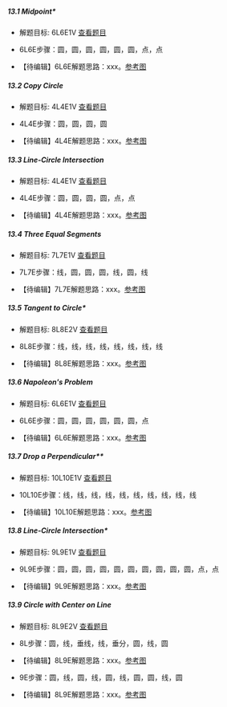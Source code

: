 ##### 13.1 Midpoint*
- 解题目标: 6L6E1V [查看题目](images/level/c_midpoint.png) 
+ 6L6E步骤：圆，圆，圆，圆，圆，圆，点，点
- 【待编辑】6L6E解题思路：xxx。[参考图](images/solved/13.1.6L6E.png)


##### 13.2 Copy Circle
- 解题目标: 4L4E1V [查看题目](images/level/c_translate_circle.png) 
+ 4L4E步骤：圆，圆，圆，圆
- 【待编辑】4L4E解题思路：xxx。[参考图](images/solved/13.2.4L4E.png)


##### 13.3 Line-Circle Intersection
- 解题目标: 4L4E1V [查看题目](images/level/c_intersect_c_l.png) 
+ 4L4E步骤：圆，圆，圆，圆，点，点
- 【待编辑】4L4E解题思路：xxx。[参考图](images/solved/13.3.4L4E.png)


##### 13.4 Three Equal Segments
- 解题目标: 7L7E1V [查看题目](images/level/equal_segments3.png) 
+ 7L7E步骤：线，圆，圆，圆，线，圆，线
- 【待编辑】7L7E解题思路：xxx。[参考图](images/solved/13.4.7L7E.png)


##### 13.5 Tangent to Circle*
- 解题目标: 8L8E2V [查看题目](images/level/l_tangent.png) 
+ 8L8E步骤：线，线，线，线，线，线，线，线
- 【待编辑】8L8E解题思路：xxx。[参考图](images/solved/13.5.8L8E.png)


##### 13.6 Napoleon's Problem
- 解题目标: 6L6E1V [查看题目](images/level/napoleon.png) 
+ 6L6E步骤：圆，圆，圆，圆，圆，圆，点
- 【待编辑】6L6E解题思路：xxx。[参考图](images/solved/13.6.6L6E.png)


##### 13.7 Drop a Perpendicular**
- 解题目标: 10L10E1V [查看题目](images/level/l_drop_perp2.png) 
+ 10L10E步骤：线，线，线，线，线，线，线，线，线，线
- 【待编辑】10L10E解题思路：xxx。[参考图](images/solved/13.7.10L10E.png)


##### 13.8 Line-Circle Intersection*
- 解题目标: 9L9E1V [查看题目](images/level/c_intersect_x.png) 
+ 9L9E步骤：圆，圆，圆，圆，圆，圆，圆，圆，圆，圆，点，点
- 【待编辑】9L9E解题思路：xxx。[参考图](images/solved/13.8.9L9E.png)


##### 13.9 Circle with Center on Line
- 解题目标: 8L9E2V [查看题目](images/level/circle_tangent_c_pw_center_l.png) 
+ 8L步骤：圆，线，垂线，线，垂分，圆，线，圆
- 【待编辑】8L9E解题思路：xxx。[参考图](images/solved/13.9.8L.png)
+ 9E步骤：圆，线，圆，线，圆，线，圆，圆，线，圆
- 【待编辑】8L9E解题思路：xxx。[参考图](images/solved/13.9.9E.png)

